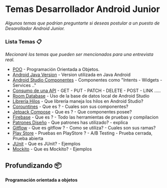 # Temas Desarrollador Android Junior

_Algunos temas que podrian preguntarte si deseas postular a un puesto de Desarollador Android Junior._

### Lista Temas 📋

_Mecionaré los temas que pueden ser mencionados para una entrevista real._

* [POO](https://profile.es/blog/que-es-la-programacion-orientada-a-objetos/) - Programación Orientada a Objetos.
* [Android Java Version](https://code.tutsplus.com/es/tutorials/java-8-for-android-cleaner-code-with-lambda-expressions--cms-29661) - Version utilizada en Java Android
* [Android Studio Componentes](https://desarrolloweb.com/articulos/6-componentes-basicos-android.html) - Componentes como "Intents - Widgets - Services .."
* [Consumo de una API](https://coderslink.com/talento/blog/como-consumir-una-api-desde-una-aplicacion-android/) - GET - PUT - PATCH - DELETE - POST - LINK .....
* [Room Database](https://developer.android.com/training/data-storage/room?hl=es-419) - Uso de la base de datos local de Android Studio
* [Librería Hilos](https://code.tutsplus.com/es/tutorials/rxjava-for-android-apps-introducing-rxbinding-and-rxlifecycle--cms-28565) - Que librería maneja los hilos en Android Studio?
* [Corountines](https://developer.android.com/topic/libraries/architecture/coroutines?hl=es-419) - Que es ? - Cuales son sus componentes?
* [Jetpack Compose](https://developer.android.com/jetpack/compose?hl=es-419) - Que es ? - Que componentes posee?
* [Firebase](https://www.iebschool.com/blog/firebase-que-es-para-que-sirve-la-plataforma-desarroladores-google-seo-sem/) - Que es ? - Todo las herramientas de pruebas y compilacion
* [Patrones Diseño](https://developer.android.com/training/data-storage/room?hl=es-419) - Que patrones has utilizado? - explica
* [Gitflow](https://developer.android.com/training/data-storage/room?hl=es-419) - Que es gitflow ? - Como se utiliza? - Cuales son sus ramas?
* [Play Store](https://play.google.com/store/games?hl=es) - Pruebas en PlayStore ? - A/B Testing - Prueba cerrada, Prueba abierta
* [JUnit](https://developer.android.com/training/testing/local-tests) - Que es JUnit? - Ejemplos
* [Mockito](https://funcionaenmimaquina.com/aprende-a-crear-pruebas-unitarias-con-junit-y-mockito-en-15-minutos/) - Que es Mockito? - Ejemplos

## Profundizando 📦

**Programación orientada a objetos**


